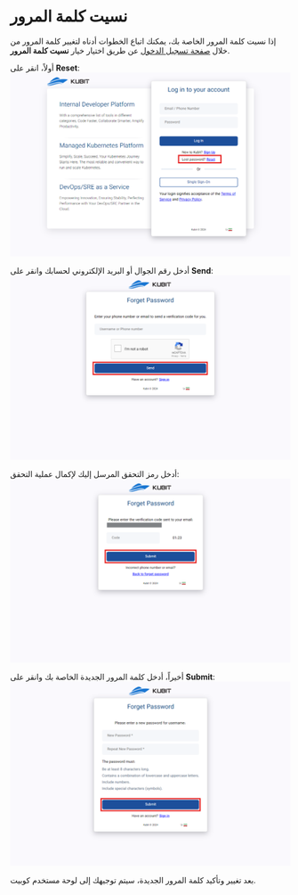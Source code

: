 # نسيت كلمة المرور

إذا نسيت كلمة المرور الخاصة بك، يمكنك اتباع الخطوات أدناه لتغيير كلمة المرور من خلال [صفحة تسجيل الدخول](https://panel.kubit.ir/en/login/) عن طريق اختيار خيار **نسيت كلمة المرور**.

أولاً، انقر على **Reset**:
![Forgot: forgot password](forgot-password.png)

أدخل رقم الجوال أو البريد الإلكتروني لحسابك وانقر على **Send**:
![Account: enter email](enter-phone-forgot.png)

أدخل رمز التحقق المرسل إليك لإكمال عملية التحقق:
![Account: confirm forgot password](confirm-forgot-password.png)

أخيراً، أدخل كلمة المرور الجديدة الخاصة بك وانقر على **Submit**:
![Account: new password](enter-new-password.png)

بعد تغيير وتأكيد كلمة المرور الجديدة، سيتم توجيهك إلى لوحة مستخدم كوبيت.
